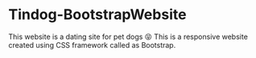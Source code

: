 # Tindog-BootstrapWebsite

This website is a dating site for pet dogs 😝 
This is a responsive website created using CSS framework called as Bootstrap.
